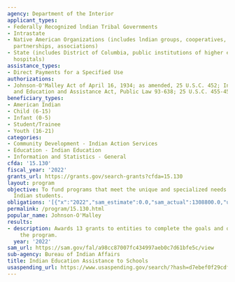 ```yaml
---
agency: Department of the Interior
applicant_types:
- Federally Recognized lndian Tribal Governments
- Intrastate
- Native American Organizations (includes lndian groups, cooperatives, corporations,
  partnerships, associations)
- State (includes District of Columbia, public institutions of higher education and
  hospitals)
assistance_types:
- Direct Payments for a Specified Use
authorizations:
- Johnson-O'Malley Act of April 16, 1934; as amended, 25 U.S.C. 452; Indian Self Determination
  and Education and Assistance Act, Public Law 93-638; 25 U.S.C. 455-457.
beneficiary_types:
- American Indian
- Child (6-15)
- Infant (0-5)
- Student/Trainee
- Youth (16-21)
categories:
- Community Development - Indian Action Services
- Education - Indian Education
- Information and Statistics - General
cfda: '15.130'
fiscal_year: '2022'
grants_url: https://grants.gov/search-grants?cfda=15.130
layout: program
objective: To fund programs that meet the unique and specialized needs of eligible
  Indian students.
obligations: '[{"x":"2022","sam_estimate":0.0,"sam_actual":1308800.0,"usa_spending_actual":15023642.08},{"x":"2023","sam_estimate":3775579.0,"sam_actual":0.0,"usa_spending_actual":31112541.33},{"x":"2024","sam_estimate":4000000.0,"sam_actual":0.0,"usa_spending_actual":2174673.0}]'
permalink: /program/15.130.html
popular_name: Johnson-O'Malley
results:
- description: Awards 13 grants to entities to complete the goals and objectives of
    the program.
  year: '2022'
sam_url: https://sam.gov/fal/a98cc87007fc434997aeb0c7d61bfe5c/view
sub-agency: Bureau of Indian Affairs
title: Indian Education Assistance to Schools
usaspending_url: https://www.usaspending.gov/search/?hash=d7ebef0f29cdfdcb827779651f4d404f
---
```

